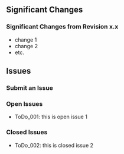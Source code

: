 
## Significant Changes

### Significant Changes from Revision x.x

- change 1
- change 2
- etc.

## Issues

### Submit an Issue

### Open Issues

- ToDo_001: this is open issue 1

### Closed Issues

- ToDo_002: this is closed issue 2
